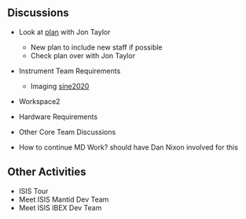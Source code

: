 ## Discussions

* Look at [plan](https://docs.google.com/spreadsheets/d/16z5WiGysXqssw5GFhP05LpfEnmoU-sBeT-HiZSGOzAA/edit#gid=669025093) with Jon Taylor
  * New plan to include new staff if possible
  * Check plan over with Jon Taylor
  
* Instrument Team Requirements
  * Imaging [sine2020](https://github.com/DanNixon/documents/blob/8f3abf8cbc951a23e1d3eeeec0285c039cded9ed/meeting_notes/June_2018_Italy/imaging_questions.md)
* Workspace2
* Hardware Requirements 
* Other Core Team Discussions
* How to continue MD Work? should have Dan Nixon involved for this

## Other Activities 

* ISIS Tour
* Meet ISIS Mantid Dev Team
* Meet ISIS IBEX Dev Team
